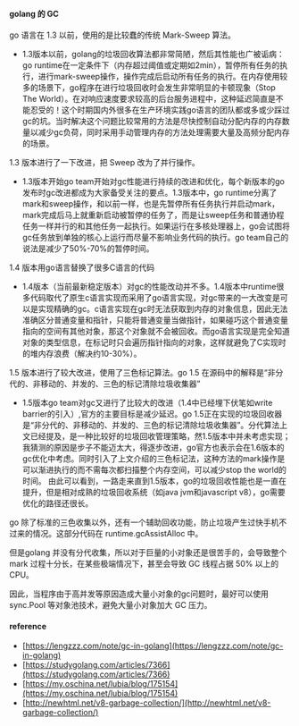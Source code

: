 #### golang 的 GC

go 语言在 1.3 以前，使用的是比较蠢的传统 Mark-Sweep 算法。

* 1.3版本以前，golang的垃圾回收算法都非常简陋，然后其性能也广被诟病：go runtime在一定条件下（内存超过阈值或定期如2min），暂停所有任务的执行，进行mark-sweep操作，操作完成后启动所有任务的执行。在内存使用较多的场景下，go程序在进行垃圾回收时会发生非常明显的卡顿现象（Stop The World）。在对响应速度要求较高的后台服务进程中，这种延迟简直是不能忍受的！这个时期国内外很多在生产环境实践go语言的团队都或多或少踩过gc的坑。当时解决这个问题比较常用的方法是尽快控制自动分配内存的内存数量以减少gc负荷，同时采用手动管理内存的方法处理需要大量及高频分配内存的场景。

1.3 版本进行了一下改进，把 Sweep 改为了并行操作。

* 1.3版本开始go team开始对gc性能进行持续的改进和优化，每个新版本的go发布时gc改进都成为大家备受关注的要点。1.3版本中，go runtime分离了mark和sweep操作，和以前一样，也是先暂停所有任务执行并启动mark，mark完成后马上就重新启动被暂停的任务了，而是让sweep任务和普通协程任务一样并行的和其他任务一起执行。如果运行在多核处理器上，go会试图将gc任务放到单独的核心上运行而尽量不影响业务代码的执行。go team自己的说法是减少了50%-70%的暂停时间。

1.4 版本用go语言替换了很多C语言的代码

* 1.4版本（当前最新稳定版本）对gc的性能改动并不多。1.4版本中runtime很多代码取代了原生c语言实现而采用了go语言实现，对gc带来的一大改变是可以是实现精确的gc。c语言实现在gc时无法获取到内存的对象信息，因此无法准确区分普通变量和指针，只能将普通变量当做指针，如果碰巧这个普通变量指向的空间有其他对象，那这个对象就不会被回收。而go语言实现是完全知道对象的类型信息，在标记时只会遍历指针指向的对象，这样就避免了C实现时的堆内存浪费（解决约10-30%）。

1.5 版本进行了较大改进，使用了三色标记算法。go 1.5 在源码中的解释是“非分代的、非移动的、并发的、三色的标记清除垃圾收集器”

* 1.5版本go team对gc又进行了比较大的改进（1.4中已经埋下伏笔如write barrier的引入）,官方的主要目标是减少延迟。go 1.5正在实现的垃圾回收器是“非分代的、非移动的、并发的、三色的标记清除垃圾收集器”。分代算法上文已经提及，是一种比较好的垃圾回收管理策略，然1.5版本中并未考虑实现；我猜测的原因是步子不能迈太大，得逐步改进，go官方也表示会在1.6版本的gc优化中考虑。同时引入了上文介绍的三色标记法，这种方法的mark操作是可以渐进执行的而不需每次都扫描整个内存空间，可以减少stop the world的时间。 由此可以看到，一路走来直到1.5版本，go的垃圾回收性能也是一直在提升，但是相对成熟的垃圾回收系统（如java jvm和javascript v8），go需要优化的路径还很长。

go 除了标准的三色收集以外，还有一个辅助回收功能，防止垃圾产生过快手机不过来的情况。这部分代码在 runtime.gcAssistAlloc 中。

但是golang 并没有分代收集，所以对于巨量的小对象还是很苦手的，会导致整个 mark 过程十分长，在某些极端情况下，甚至会导致 GC 线程占据 50% 以上的 CPU。

因此，当程序由于高并发等原因造成大量小对象的gc问题时，最好可以使用 sync.Pool 等对象池技术，避免大量小对象加大 GC 压力。

#### reference

* [https://lengzzz.com/note/gc-in-golang](https://lengzzz.com/note/gc-in-golang)
* [https://studygolang.com/articles/7366](https://studygolang.com/articles/7366)
* [https://my.oschina.net/lubia/blog/175154](https://my.oschina.net/lubia/blog/175154)
* [http://newhtml.net/v8-garbage-collection/](http://newhtml.net/v8-garbage-collection/)



